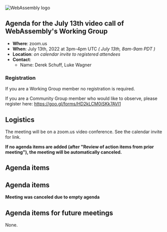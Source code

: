 ![WebAssembly logo](/images/WebAssembly.png)

## Agenda for the July 13th video call of WebAssembly's Working Group

- **Where**: zoom.us
- **When**: July 13th, 2022 at 3pm-4pm UTC *( July 13th, 8am-9am PDT )*
- **Location**: *on calendar invite to registered attendees*
- **Contact**:
    - Name: Derek Schuff, Luke Wagner

### Registration

If you are a Working Group member no registration is required.

If you are a Community Group member who would like to observe, please register here: https://goo.gl/forms/HD2kLCM0iSKk7AVl1

## Logistics

The meeting will be on a zoom.us video conference.
See the calendar invite for link.

**If no agenda items are added (after "Review of action items from prior meeting"),
the meeting will be automatically canceled.**

## Agenda items

## Agenda items

**Meeting was canceled due to empty agenda**


## Agenda items for future meetings

None.

